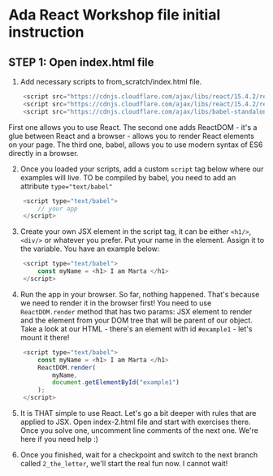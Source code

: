 # Ada React Workshop file initial instruction

## STEP 1: Open index.html file

1. Add necessary scripts to from_scratch/index.html file.

```javascript
    <script src="https://cdnjs.cloudflare.com/ajax/libs/react/15.4.2/react.js"></script>
    <script src="https://cdnjs.cloudflare.com/ajax/libs/react/15.4.2/react-dom.js"></script>
    <script src="https://cdnjs.cloudflare.com/ajax/libs/babel-standalone/6.21.1/babel.min.js"></script>
```

First one allows you to use React. 
The second one adds ReactDOM - it's a glue between React and a browser - allows you to render React elements on your page. 
The third one, babel, allows you to use modern syntax of ES6 directly in a browser.

2. Once you loaded your scripts, add a custom `script` tag below where our examples will live. TO be compiled by babel, you need to add an attribute `type="text/babel"`

```javascript
    <script type="text/babel">
        // your app
    </script>
```

3. Create your own JSX element in the script tag, it can be either `<h1/>`, `<div/>` or whatever you prefer. Put your name in the element. Assign it to the variable. You have an example below:

```javascript
    <script type="text/babel">
        const myName = <h1> I am Marta </h1>
    </script>
```

4. Run the app in your browser. So far, nothing happened. That's because we need to render it in the browser first! You need to use `ReactDOM.render` method that has two params: JSX element to render and the element from your DOM tree that will be parent of our object. Take a look at our HTML - there's an element with id `#example1` - let's mount it there!

```javascript
    <script type="text/babel">
        const myName = <h1> I am Marta </h1>
        ReactDOM.render(
            myName,
            document.getElementById("example1")
        );
    </script>
```

5. It is THAT simple to use React. Let's go a bit deeper with rules that are applied to JSX. Open index-2.html file and start with exercises there. Once you solve one, uncomment line comments of the next one. We're here if you need help :)

6. Once you finished, wait for a checkpoint and switch to the next branch called `2_the_letter`, we'll start the real fun now. I cannot wait!